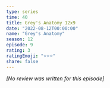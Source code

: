 ```yaml
---
type: series
time: 40
title: Grey's Anatomy 12x9
date: "2022-08-12T00:00:00"
name: "Grey's Anatomy"
season: 12
episode: 9
rating: 3
ratingEmoji: "⭐️⭐️⭐️"
share: false
---
```


_[No review was written for this episode]_
